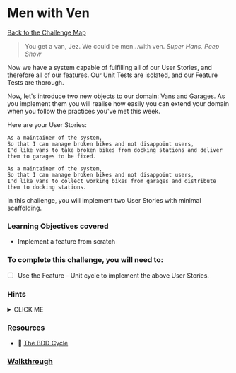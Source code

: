 # Men with Ven

[Back to the Challenge Map](0_challenge_map.md)

> You get a van, Jez. We could be men...with ven.
> _Super Hans, Peep Show_

Now we have a system capable of fulfilling all of our User Stories, and therefore all of our features. Our Unit Tests are isolated, and our Feature Tests are thorough.

Now, let's introduce two new objects to our domain: Vans and Garages. As you implement them you will realise how easily you can extend your domain when you follow the practices you've met this week.

Here are your User Stories:

```
As a maintainer of the system,
So that I can manage broken bikes and not disappoint users,
I'd like vans to take broken bikes from docking stations and deliver them to garages to be fixed.

As a maintainer of the system,
So that I can manage broken bikes and not disappoint users,
I'd like vans to collect working bikes from garages and distribute them to docking stations.
```

In this challenge, you will implement two User Stories with minimal scaffolding.

### Learning Objectives covered
- Implement a feature from scratch

### To complete this challenge, you will need to:

- [ ] Use the Feature - Unit cycle to implement the above User Stories.

### Hints

<details><summary>CLICK ME</summary>
  <li>There's a lot of work to get through in order to complete this step!  Go right back to the start of the development process - think about what the user stories tell you about the objects you're going to need and the interactions between them.</li>
  <li>Notice that the user stories each contain a lot of information - you'll likely want to break each one up into multiple feature tests.</li>
</details>

### Resources
- :pill: [The BDD Cycle](https://github.com/makersacademy/course/blob/master/pills/bdd_cycle.md)


### [Walkthrough](walkthroughs/21.md)
